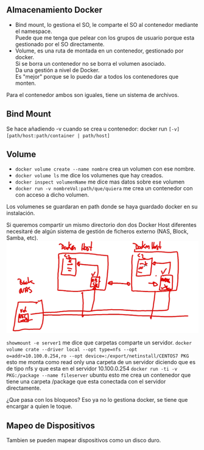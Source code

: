## Almacenamiento Docker

+ Bind mount, lo gestiona el SO, le comparte el SO al contenedor mediante el namespace.<br>
Puede que me tenga que pelear con los grupos de usuario porque esta gestionado por el SO directamente.
+ Volume, es una ruta de montada en un contenedor, gestionado por docker. <br>
Si se borra un contenedor no se borra el volumen asociado.<br>
Da una gestión a nivel de Docker.<br>
Es "mejor" porque se lo puedo dar a todos los contenedores que monten.

Para el contenedor ambos son iguales, tiene un sistema de archivos.

## Bind Mount
Se hace añadiendo -v cuando se crea u contenedor:
docker run `[-v] [path/host:path/container | path/host]`

## Volume
+ `docker volume create --name nombre` crea un volumen con ese nombre.
+ `docker volume ls` me dice los volumenes que hay creados.
+ `docker inspect volumenName` me dice mas datos sobre ese volumen
+ `docker run -v nombreVol:path/que/quiera` me crea un contenedor con con acceso a dicho volumen.

Los volumenes se guardaran en path donde se haya guardado docker en su instalación.

Si queremos compartir un mismo directorio don dos Docker Host diferentes necesitaré de algún sistema de gestión de ficheros externo (NAS, Block, Samba, etc).
![alt text](img/image-9.png)

`showmount -e server1` me dice que carpetas comparte un servidor.
`docker volume crate --driver local --opt type=nfs --opt o=addr=10.100.0.254,ro --opt device=:/export/netinstall/CENTOS7 PKG` esto me monta como read only una carpeta de un servidor diciendo que es de tipo nfs y que esta en el servidor 10.100.0.254
`docker run -ti -v PKG:/package --name fileserver` ubuntu esto me crea un contenedor que tiene una carpeta /package que esta conectada con el servidor directamente.

¿Que pasa con los bloqueos? Eso ya no lo gestiona docker, se tiene que encargar a quien le toque.

## Mapeo de Dispositivos
Tambien se pueden mapear dispositivos como un disco duro.

